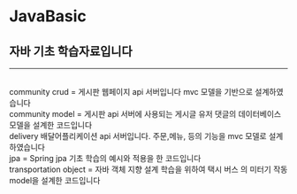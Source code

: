 # JavaBasic
## 자바 기초 학습자료입니다
---------------------------------------------------
<br>community crud = 게시판 웹페이지 api 서버입니다 mvc 모델을 기반으로 설계하였습니다
<br>community model = 게시판 api 서버에 사용되는 게시글 유저 댓글의 데이터베이스 모델을 설계한 코드입니다
<br>delivery 배달어플리케이션 api 서버입니다. 주문,메뉴, 등의 기능을 mvc 모델로 설계 하였습니다
<br>jpa = Spring jpa 기초 학습의 예시와 적용을 한 코드입니다
<br>transportation object = 자바 객체 지향 설계 학습을 위하여 택시 버스 의 미터기 작동 model을 설계한 코드입니다
